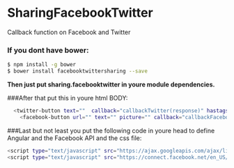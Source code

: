 # SharingFacebookTwitter
Callback function on Facebook and Twitter

### If you dont have bower:
```sh
$ npm install -g bower
$ bower install facebooktwittersharing --save

```

**Then just put sharing.facebooktwitter in youre module dependencies.**

###After that put this in youre html BODY:
```sh
  <twitter-button text=""  callback="callbackTwitter(response)" hastags="" urltext=""></twitter-button>
    <facebook-button url="" text="" picture="" callback="callbackFacebook(response)" id="" class="facebook-share">Share</facebook-button>
```

###Last but not least you put the following code in youre head to define Angular and the Facebook API and the css file:
```sh
<script type="text/javascript" src="https://ajax.googleapis.com/ajax/libs/angularjs/1.5.0-rc.2/angular.min.js"></script>
<script type="text/javascript" src="https://connect.facebook.net/en_US/sdk.js"></script>
```
